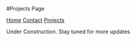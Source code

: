 #Projects Page



[Home](index.md)
[Contact](/Contact.md)
[Projects](/Projects.md)



Under Construction. Stay tuned for more updates
